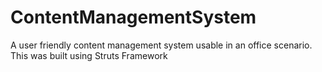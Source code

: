 ContentManagementSystem
=======================

A user friendly content management system usable in an office scenario. This was built using Struts Framework
